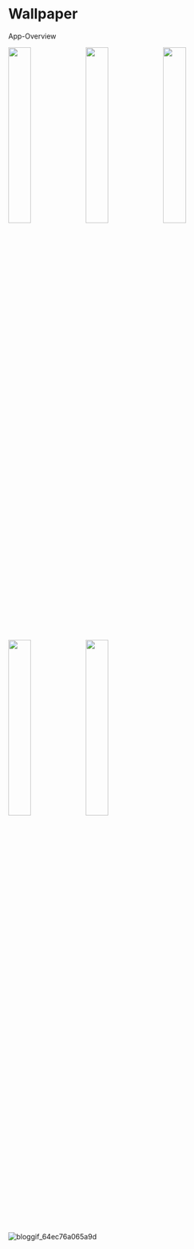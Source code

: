 # Wallpaper

 App-Overview

 <img 
  width="30%"
  src="Screenshot_1.png"/>
<img 
  width="30%"
  src="Screenshot_2.png"/>
<img 
  width="30%"
  src="Screenshot_3.png"/>

<img 
  width="30%"
  src="Screenshot_4.png"/>
<img 
  width="30%"
  src="Screenshot_5.png"/>
 
![bloggif_64ec76a065a9d](https://github.com/deepbajud/Wallpaper/assets/118447327/25aaaf8a-d55b-4708-9120-63f029029fdb)
